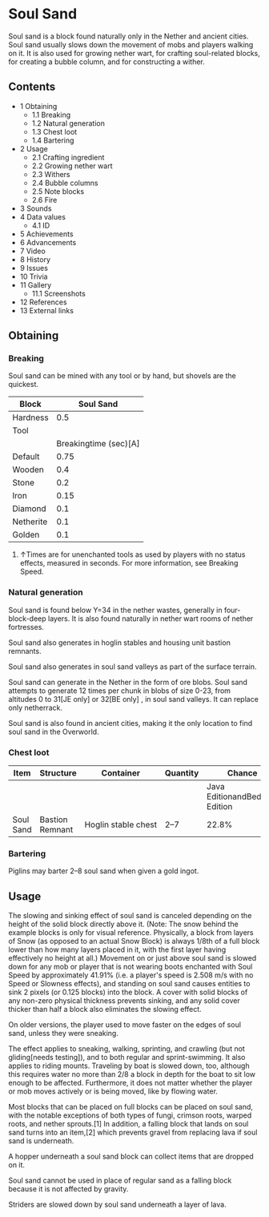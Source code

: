 # Soul Sand
Soul sand is a block found naturally only in the Nether and ancient cities. Soul sand usually slows down the movement of mobs and players walking on it. It is also used for growing nether wart, for crafting soul-related blocks, for creating a bubble column, and for constructing a wither.

## Contents
- 1 Obtaining
	- 1.1 Breaking
	- 1.2 Natural generation
	- 1.3 Chest loot
	- 1.4 Bartering
- 2 Usage
	- 2.1 Crafting ingredient
	- 2.2 Growing nether wart
	- 2.3 Withers
	- 2.4 Bubble columns
	- 2.5 Note blocks
	- 2.6 Fire
- 3 Sounds
- 4 Data values
	- 4.1 ID
- 5 Achievements
- 6 Advancements
- 7 Video
- 8 History
- 9 Issues
- 10 Trivia
- 11 Gallery
	- 11.1 Screenshots
- 12 References
- 13 External links

## Obtaining
### Breaking
Soul sand can be mined with any tool or by hand, but shovels are the quickest.

| Block     | Soul Sand             |
|-----------|-----------------------|
| Hardness  | 0.5                   |
| Tool      |                       |
|           | Breakingtime (sec)[A] |
| Default   | 0.75                  |
| Wooden    | 0.4                   |
| Stone     | 0.2                   |
| Iron      | 0.15                  |
| Diamond   | 0.1                   |
| Netherite | 0.1                   |
| Golden    | 0.1                   |

1. ↑Times are for unenchanted tools as used by players with no status effects, measured in seconds. For more information, see Breaking Speed.

### Natural generation
Soul sand is found below Y=34 in the nether wastes, generally in four-block-deep layers. It is also found naturally in nether wart rooms of nether fortresses.

Soul sand also generates in hoglin stables and housing unit bastion remnants.

Soul sand also generates in soul sand valleys as part of the surface terrain.

Soul sand can generate in the Nether in the form of ore blobs. Soul sand attempts to generate 12 times per chunk in blobs of size 0-23, from altitudes 0 to 31‌[JE  only] or 32‌[BE  only] , in soul sand valleys. It can replace only netherrack.

Soul sand is also found in ancient cities, making it the only location to find soul sand in the Overworld.


### Chest loot
| Item      | Structure       | Container           | Quantity | Chance                         |
|-----------|-----------------|---------------------|----------|--------------------------------|
|           |                 |                     |          | Java EditionandBedrock Edition |
| Soul Sand | Bastion Remnant | Hoglin stable chest | 2–7      | 22.8%                          |

### Bartering
Piglins may barter 2–8 soul sand when given a gold ingot.

## Usage
The slowing and sinking effect of soul sand is canceled depending on the height of the solid block directly above it. (Note: The snow behind the example blocks is only for visual reference. Physically, a block from layers of Snow (as opposed to an actual Snow Block) is always 1/8th of a full block lower than how many layers placed in it, with the first layer having effectively no height at all.)
Movement on or just above soul sand is slowed down for any mob or player that is not wearing boots enchanted with Soul Speed by approximately 41.91% (i.e. a player's speed is 2.508 m/s with no Speed or Slowness effects), and standing on soul sand causes entities to sink 2 pixels (or 0.125 blocks) into the block. A cover with solid blocks of any non-zero physical thickness prevents sinking, and any solid cover thicker than half a block also eliminates the slowing effect.

On older versions, the player used to move faster on the edges of soul sand, unless they were sneaking.

The effect applies to sneaking, walking, sprinting, and crawling (but not gliding[needs testing]), and to both regular and sprint-swimming. It also applies to riding mounts. Traveling by boat is slowed down, too, although this requires water no more than 2/8 a block in depth for the boat to sit low enough to be affected. Furthermore, it does not matter whether the player or mob moves actively or is being moved, like by flowing water.

Most blocks that can be placed on full blocks can be placed on soul sand, with the notable exceptions of both types of fungi, crimson roots, warped roots, and nether sprouts.[1] In addition, a falling block that lands on soul sand turns into an item,[2] which prevents gravel from replacing lava if soul sand is underneath.

A hopper underneath a soul sand block can collect items that are dropped on it.

Soul sand cannot be used in place of regular sand as a falling block because it is not affected by gravity.

Striders are slowed down by soul sand underneath a layer of lava.

